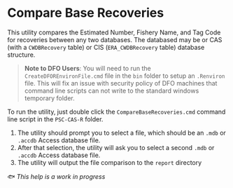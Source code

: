 # Compare Base Recoveries

This utility compares the Estimated Number, Fishery Name, and Tag Code for recoveries between any two databases.  The databased may be or CAS (with a `CWDBRecovery` table) or CIS (`ERA_CWDBRecovery` table) database structure. 

> **Note to DFO Users**: You will need to run the `CreateDFOREnvironFile.cmd` file in the `bin` folder to setup an `.Renviron` file.  This will fix an issue with security policy of DFO machines that command line scripts can not write to the standard windows temporary folder.  

To run the utility, just double click the `CompareBaseRecoveries.cmd` command line script in the `PSC-CAS-R` folder.  

1. The utility should prompt you to select a file, which should be an `.mdb` or `.accdb` Access database file.  
2. After that selection, the utility will ask you to select a second `.mdb` or `.accdb` Access database file.
3. The utility will output the file comparison to the `report` directory

:fish:
*This help is a work in progress*
